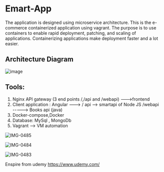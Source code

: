 # Emart-App

The application is designed using microservice architecture. This is the e-commerce containerized application using vagrant.
The purpose is to use containers to enable rapid deployment, patching, and scaling of applications. Containerizing  applications make deployment faster and a lot easier.

## Architecture Diagram 

![image](https://user-images.githubusercontent.com/99461999/179873942-7e92cbbd-1ef8-4256-9505-08609d326db4.png)

## Tools:


1. Nginx API gateway  (3 end points /,/api and /webapi) --->frontend
2. Client application : Angular ---> / api --> smartapi of Node JS
    /webapi -----> Books api (java)
3. Docker-compose,Docker
4. Database: MySql , MongoDb
5. Vagrant --> VM automation


![IMG-0485](https://user-images.githubusercontent.com/99461999/179876799-421ab224-7248-43e9-94aa-30edbc475af1.jpg)


![IMG-0484](https://user-images.githubusercontent.com/99461999/179876813-2904fd70-73b8-4526-bf68-ac95d6942347.jpg)


![IMG-0483](https://user-images.githubusercontent.com/99461999/179876820-70f9de5b-6811-4ddf-ba4c-84afdca01df6.jpg)





Enspire from udemy https://www.udemy.com/ 

